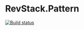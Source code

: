 # RevStack.Pattern

[![Build status](https://ci.appveyor.com/api/projects/status/ula0h5s5os1cveku?svg=true)](https://ci.appveyor.com/project/tachyon1337/pattern)
